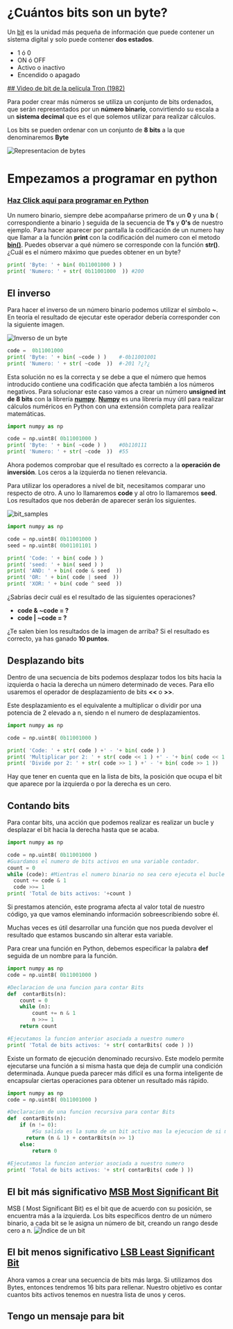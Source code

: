 # ¿Cuántos bits son un byte?

Un [bit](https://es.wikipedia.org/wiki/Bit) es la unidad más pequeña de información que puede contener un sistema digital y solo puede contener **dos estados**.

- 1 ó 0
- ON ó OFF
- Activo o inactivo
- Encendido o apagado


[## Video de bit de la película Tron (1982) ](https://www.youtube.com/watch?v=2OgWHeQ0UlY)


Para poder crear más números se utiliza un conjunto de bits ordenados, que serán representados por un **número binario**, convirtiendo su escala a un **sistema decimal** que es el que solemos utilizar para realizar cálculos.


Los bits se pueden ordenar con un conjunto de **8 bits** a la que denominaremos **Byte** 

![Representacion de bytes](/BitWise/src/SampleByte.jpg)

# Empezamos a programar en python

### [Haz **Click aquí** para programar en Python](https://repl.it/languages/python3) 

Un numero binario, siempre debe acompañarse primero de un **0** y una **b** ( correspondiente a binario ) seguida de la secuencia de **1's** y **0's** de nuestro ejemplo.
Para hacer aparecer por pantalla la codificación de un numero hay que llamar a la función **print** con la codificación del numero con el metodo [**bin()**](https://wiki.python.org/moin/BitManipulation). Puedes observar a qué número se corresponde con la función **str()**. ¿Cuál es el número máximo que puedes obtener en un byte?

```python
print( 'Byte: ' + bin( 0b11001000 ) )
print( 'Numero: ' + str( 0b11001000  ))	#200
```
## El inverso
Para hacer el inverso de un número binario podemos utilizar el símbolo **~**. En teoría el resultado de ejecutar este operador debería corresponder con la siguiente imagen.

![Inverso de un byte](/BitWise/src/InverseSampleByte.jpg)

```python
code =  0b11001000
print( 'Byte: ' + bin( ~code ) )	#-0b11001001
print( 'Numero: ' + str( ~code  )) 	#-201 ?¿?¿
```

Esta solución no es la correcta y se debe a que el número que hemos introducido contiene una codificación que afecta también a los números negativos. Para solucionar este caso vamos a crear un número **unsigned int de 8 bits** con la librería [**numpy**](https://numpy.org/). [**Numpy**](https://numpy.org/) es una librería muy útil para realizar cálculos numéricos en Python con una extensión completa para realizar matemáticas.


```python
import numpy as np

code = np.uint8( 0b11001000 )
print( 'Byte: ' + bin( ~code ) )	#0b110111
print( 'Numero: ' + str( ~code  ))	#55
```

Ahora podemos comprobar que el resultado es correcto a la **operación de inversión**. Los ceros a la izquierda no tienen relevancia.

Para utilizar los operadores a nivel de bit, necesitamos comparar uno respecto de otro. A uno lo llamaremos **code** y al otro lo llamaremos **seed**. Los resultados que nos deberán de aparecer serán los siguientes.

![bit_samples](/BitWise/src/truthTable.jpg)

```python
import numpy as np

code = np.uint8( 0b11001000 )
seed = np.uint8( 0b01101101 )

print( 'Code: ' + bin( code ) )
print( 'seed: ' + bin( seed ) )
print( 'AND: ' + bin( code & seed  ))
print( 'OR: ' + bin( code | seed  ))
print( 'XOR: ' + bin( code ^ seed  ))
```

¿Sabrías decir cuál es el resultado de las siguientes operaciones?

- **code & \~code = ?**
- **code | \~code = ?**

¿Te salen bien los resultados de la imagen de arriba? 
Si el resultado es correcto, ya has ganado **10 puntos**.

## Desplazando bits

Dentro de una secuencia de bits podemos desplazar todos los bits hacia la izquierda o hacia la derecha un número determinado de veces. Para ello usaremos el operador de desplazamiento de bits **<<** o **>>**.

Este desplazamiento es el equivalente a multiplicar o dividir por una potencia de 2 elevado a n, siendo n el numero de desplazamientos.

```python
import numpy as np

code = np.uint8( 0b11001000 )

print( 'Code: ' + str( code ) +' - '+ bin( code ) )
print( 'Multiplicar por 2: ' + str( code << 1 ) +' - '+ bin( code << 1 ))
print( 'Divide por 2: ' + str( code >> 1 ) +' - '+ bin( code >> 1 ))
```
Hay que tener en cuenta que en la lista de bits, la posición que ocupa el bit que aparece por la izquierda o por la derecha es un cero.

## Contando bits

Para contar bits, una acción que podemos realizar es realizar un bucle y desplazar el bit hacia la derecha hasta que se acaba. 


```python
import numpy as np

code = np.uint8( 0b11001000 )
#Guardamos el numero de bits activos en una variable contador.
count = 0
while (code): #Mientras el numero binario no sea cero ejecuta el bucle
  count += code & 1
  code >>= 1
print( 'Total de bits activos: '+count )
```
Si prestamos atención, este programa afecta al valor total de nuestro código, ya que vamos eleminando información sobreescribiendo sobre él.

Muchas veces es útil desarrollar una función que nos pueda devolver el resultado que estamos buscando sin alterar esta variable.

Para crear una función en Python, debemos especificar la palabra **def** seguida de un nombre para la función. 

```python
import numpy as np
code = np.uint8( 0b11001000 )

#Declaracion de una funcion para contar Bits
def  contarBits(n): 
    count = 0
    while (n): 
        count += n & 1
        n >>= 1
    return count 

#Ejecutamos la funcion anterior asociada a nuestro numero
print( 'Total de bits activos: '+ str( contarBits( code ) ))
```
Existe un formato de ejecución denominado recursivo. Este modelo permite ejecutarse una función a si misma hasta que deja de cumplir una condición determinada.
Aunque pueda parecer más difícil es una forma inteligente de encapsular ciertas operaciones para obtener un resultado más rápido.

```python
import numpy as np
code = np.uint8( 0b11001000 )

#Declaracion de una funcion recursiva para contar Bits
def  contarBits(n): 
    if (n != 0): 
    	#Su salida es la suma de un bit activo mas la ejecucion de si misma desplazada un bit
      return (n & 1) + contarBits(n >> 1) 
    else: 
    	return 0
    	
#Ejecutamos la funcion anterior asociada a nuestro numero
print( 'Total de bits activos: '+ str( contarBits( code ) ))
```

## El bit más significativo [MSB Most Significant Bit](https://es.wikipedia.org/wiki/Bit_m%C3%A1s_significativo)

MSB ( Most Significant Bit) es el bit que de acuerdo con su posición, se encuentra más a la izquierda.
Los bits específicos dentro de un número binario, a cada bit se le asigna un número de bit, creando un rango desde cero a n.
![Índice de un bit](/BitWise/src/IndexSampleByte.jpg)



## El bit menos significativo [LSB Least Significant Bit](https://es.wikipedia.org/wiki/Bit_menos_significativo)




Ahora vamos a crear una secuencia de bits más larga. Si utilizamos dos Bytes, entonces tendremos 16 bits para rellenar. Nuestro objetivo es contar cuantos bits activos tenemos en nuestra lista de unos y ceros.

## Tengo un mensaje para bit
